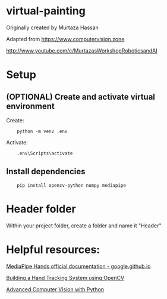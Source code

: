 # virtual-painting

Originally created by Murtaza Hassan

Adapted from https://www.computervision.zone

http://www.youtube.com/c/MurtazasWorkshopRoboticsandAI

# Setup
## (OPTIONAL) Create and activate virtual environment
Create:

        python -m venv .env
Activate:

        .env\Scripts\activate

## Install dependencies 
        pip install opencv-python numpy mediapipe

# Header folder
Within your project folder, create a folder and name it "Header"

# Helpful resources:
[MediaPipe Hands official documentation - google.github.io](https://google.github.io/mediapipe/solutions/hands.html)

[Building a Hand Tracking System using OpenCV](https://www.analyticsvidhya.com/blog/2021/07/building-a-hand-tracking-system-using-opencv/)

[Advanced Computer Vision with Python](https://www.freecodecamp.org/news/advanced-computer-vision-with-python/)


